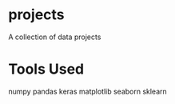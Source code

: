 # projects
A collection of data projects

# Tools Used
numpy
pandas
keras
matplotlib
seaborn
sklearn
